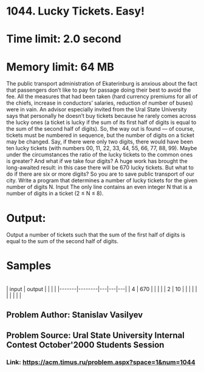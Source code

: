 # 1044. Lucky Tickets. Easy!
# Time limit: 2.0 second
# Memory limit: 64 MB
The public transport administration of Ekaterinburg is anxious about the fact that passengers don’t like to pay for passage doing their best to avoid the fee. All the measures that had been taken (hard currency premiums for all of the chiefs, increase in conductors’ salaries, reduction of number of buses) were in vain. An advisor especially invited from the Ural State University says that personally he doesn’t buy tickets because he rarely comes across the lucky ones (a ticket is lucky if the sum of its first half of digits is equal to the sum of the second half of digits). So, the way out is found — of course, tickets must be numbered in sequence, but the number of digits on a ticket may be changed. Say, if there were only two digits, there would have been ten lucky tickets (with numbers 00, 11, 22, 33, 44, 55, 66, 77, 88, 99). Maybe under the circumstances the ratio of the lucky tickets to the common ones is greater? And what if we take four digits? A huge work has brought the long-awaited result: in this case there will be 670 lucky tickets. But what to do if there are six or more digits?
So you are to save public transport of our city. Write a program that determines a number of lucky tickets for the given number of digits N.
Input
The only line contains an even integer N that is a number of digits in a ticket (2 ≤ N ≤ 8).
# Output:
Output a number of tickets such that the sum of the first half of digits is equal to the sum of the second half of digits.


# Samples
<br>
| input | output |   |   |   |
|-------|--------|---|---|---|
| 4     | 670    |   |   |   |
| 2     | 10     |   |   |   |
|       |        |   |   |   |

<br>

## Problem Author: Stanislav Vasilyev
## Problem Source: Ural State University Internal Contest October'2000 Students Session

### Link: https://acm.timus.ru/problem.aspx?space=1&num=1044
